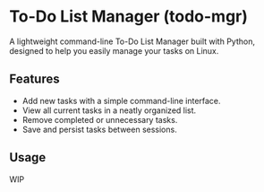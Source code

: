# To-Do List Manager (todo-mgr)

A lightweight command-line To-Do List Manager built with Python, designed to help you easily manage your tasks on Linux.

## Features
- Add new tasks with a simple command-line interface.
- View all current tasks in a neatly organized list.
- Remove completed or unnecessary tasks.
- Save and persist tasks between sessions.

## Usage
WIP
